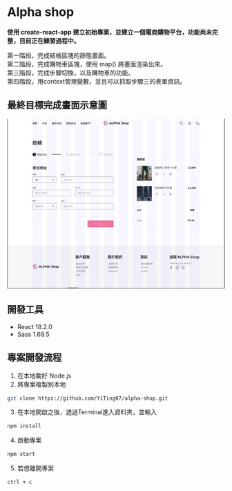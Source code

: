 # Alpha shop

**使用 create-react-app 建立初始專案，並建立一個電商購物平台，功能尚未完整，目前正在練習過程中。**  

第一階段，完成結帳區塊的靜態畫面。  
第二階段，完成購物車區塊，使用 map() 將畫面渲染出來。  
第三階段，完成步驟切換，以及購物車的功能。  
第四階段，用context管理變數，並且可以抓取步驟三的表單資訊。  

## 最終目標完成畫面示意圖

![product picture](https://github.com/YiTing07/alpha-shop/blob/main/public/%E7%A4%BA%E6%84%8F%E5%9C%96.JPG)

## 開發工具
* React  18.2.0
* Sass 1.69.5


## 專案開發流程
1. 在本地載好 Node.js
2. 將專案複製到本地

``` bash
git clone https://github.com/YiTing07/alpha-shop.git
```

3. 在本地開啟之後，透過Terminal進入資料夾，並輸入

``` bash
npm install
```

4. 啟動專案

```bash
npm start
```

5. 若想離開專案

``` bash
ctrl + c
```





